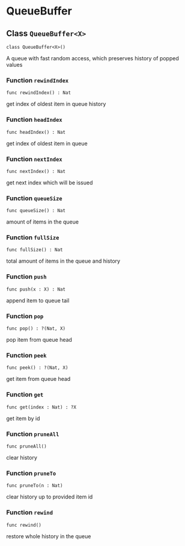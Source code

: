# QueueBuffer

## Class `QueueBuffer<X>`

``` motoko
class QueueBuffer<X>()
```

A queue with fast random access, which preserves history of popped values

### Function `rewindIndex`
``` motoko
func rewindIndex() : Nat
```

get index of oldest item in queue history


### Function `headIndex`
``` motoko
func headIndex() : Nat
```

get index of oldest item in queue


### Function `nextIndex`
``` motoko
func nextIndex() : Nat
```

get next index which will be issued


### Function `queueSize`
``` motoko
func queueSize() : Nat
```

amount of items in the queue


### Function `fullSize`
``` motoko
func fullSize() : Nat
```

total amount of items in the queue and history


### Function `push`
``` motoko
func push(x : X) : Nat
```

append item to queue tail


### Function `pop`
``` motoko
func pop() : ?(Nat, X)
```

pop item from queue head


### Function `peek`
``` motoko
func peek() : ?(Nat, X)
```

get item from queue head


### Function `get`
``` motoko
func get(index : Nat) : ?X
```

get item by id


### Function `pruneAll`
``` motoko
func pruneAll()
```

clear history


### Function `pruneTo`
``` motoko
func pruneTo(n : Nat)
```

clear history up to provided item id


### Function `rewind`
``` motoko
func rewind()
```

restore whole history in the queue
